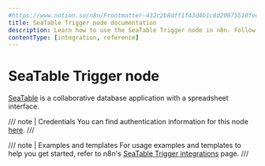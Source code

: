 ```yaml
---
#https://www.notion.so/n8n/Frontmatter-432c2b8dff1f43d4b1c8d20075510fe4
title: SeaTable Trigger node documentation
description: Learn how to use the SeaTable Trigger node in n8n. Follow technical documentation to integrate SeaTable Trigger node into your workflows.
contentType: [integration, reference]
---
```


# SeaTable Trigger node

[SeaTable](https://seatable.io/en) is a collaborative database application with a spreadsheet interface.

/// note | Credentials
You can find authentication information for this node [here](/integrations/builtin/credentials/seatable.md).
///

///  note  | Examples and templates
For usage examples and templates to help you get started, refer to n8n's [SeaTable Trigger integrations](https://n8n.io/integrations/seatable-trigger/) page.
///

